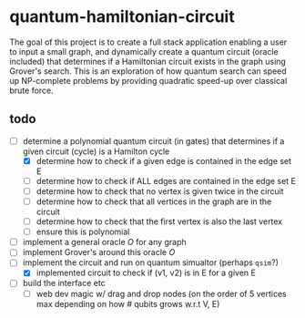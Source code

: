 # quantum-hamiltonian-circuit

The goal of this project is to create a full stack application enabling a user to input a small graph, and dynamically create a quantum circuit (oracle included) that determines if a Hamiltonian circuit exists in the graph using Grover's search. This is an exploration of how quantum search can speed up NP-complete problems by providing quadratic speed-up over classical brute force.

## todo

- [ ] determine a polynomial quantum circuit (in gates) that determines if a given circuit (cycle) is a Hamilton cycle
    - [x] determine how to check if a given edge is contained in the edge set E
    - [ ] determine how to check if ALL edges are contained in the edge set E
    - [ ] determine how to check that no vertex is given twice in the circuit
    - [ ] determine how to check that all vertices in the graph are in the circuit
    - [ ] determine how to check that the first vertex is also the last vertex 
    - [ ] ensure this is polynomial
- [ ] implement a general oracle $O$ for any graph
- [ ] implement Grover's around this oracle $O$ 
- [ ] implement the circuit and run on quantum simualtor (perhaps `qsim`?)
    - [x] implemented circuit to check if (v1, v2) is in E for a given E
- [ ] build the interface etc
    - [ ] web dev magic w/ drag and drop nodes (on the order of 5 vertices max depending on how # qubits grows w.r.t V, E)
